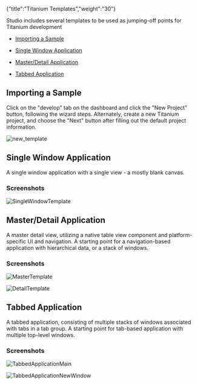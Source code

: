 {"title":"Titanium Templates","weight":"30"} 

Studio includes several templates to be used as jumping-off points for Titanium development

*   [Importing a Sample](#ImportingaSample)
    
*   [Single Window Application](#SingleWindowApplication)
    
*   [Master/Detail Application](#Master/DetailApplication)
    
*   [Tabbed Application](#TabbedApplication)
    

## Importing a Sample

Click on the "develop" tab on the dashboard and click the "New Project" button, following the wizard steps. Alternately, create a new Titanium project, and choose the "Next" button after filling out the default project information.

![new_template](/Images/appc/download/attachments/30083145/new_template.png)

## Single Window Application

A single window application with a single view - a mostly blank canvas.

### Screenshots

![SingleWindowTemplate](/Images/appc/download/attachments/30083145/SingleWindowTemplate.png)

## Master/Detail Application

A master detail view, utilizing a native table view component and platform-specific UI and navigation. A starting point for a navigation-based application with hierarchical data, or a stack of windows.

### Screenshots

![MasterTemplate](/Images/appc/download/attachments/30083145/MasterTemplate.png)

![DetailTemplate](/Images/appc/download/attachments/30083145/DetailTemplate.png)

## Tabbed Application

A tabbed application, consisting of multiple stacks of windows associated with tabs in a tab group. A starting point for tab-based application with multiple top-level windows.

### Screenshots

![TabbedApplicationMain](/Images/appc/download/attachments/30083145/TabbedApplicationMain.png)

![TabbedApplicationNewWindow](/Images/appc/download/attachments/30083145/TabbedApplicationNewWindow.png)